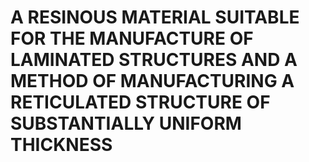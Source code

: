 # A RESINOUS MATERIAL SUITABLE FOR THE MANUFACTURE OF LAMINATED STRUCTURES AND A METHOD OF MANUFACTURING A RETICULATED STRUCTURE OF SUBSTANTIALLY UNIFORM THICKNESS